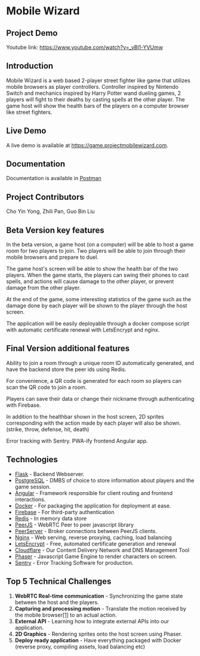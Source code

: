 # Mobile Wizard

## Project Demo
Youtube link: https://www.youtube.com/watch?v=_yBl1-YVUmw

## Introduction
Mobile Wizard is a web based 2-player street fighter like game that utilizes mobile browsers as player controllers.
Controller inspired by Nintendo Switch and mechanics inspired by Harry Potter wand dueling games, 2 players will fight to their
deaths by casting spells at the other player. The game host will show the health bars of the players on a computer browser
like street fighters.

## Live Demo
A live demo is available at https://game.projectmobilewizard.com.

## Documentation
Documentation is available in [Postman](https://documenter.getpostman.com/view/3226853/S17wNmYP#4951e759-a815-4894-aa5b-dc7cb2b10492)

## Project Contributors
Cho Yin Yong, Zhili Pan, Guo Bin Liu

## Beta Version key features
In the beta version, a game host (on a computer) will be able to host a game room for two players to join.
Two players will be able to join through their mobile browsers and prepare to duel.

The game host's screen will be able to show the health bar of the two players.
When the game starts, the players can swing their phones to cast spells,
and actions will cause damage to the other player, or prevent damage from the other player.

At the end of the game, some interesting statistics of the game such as the damage done by each player
will be shown to the player through the host screen.

The application will be easily deployable through a docker compose script with automatic certificate renewal with LetsEncrypt and nginx.

## Final Version additional features
Ability to join a room through a unique room ID automatically generated, and have the backend store the peer ids using Redis.

For convenience, a QR code is generated for each room so players can scan the QR code to join a room.

Players can save their data or change their nickname through authenticating with Firebase.

In addition to the healthbar shown in the host screen, 2D sprites corresponding with the action made by each player will also be shown. (strike, throw, defense, hit, death)

Error tracking with Sentry. PWA-ify frontend Angular app.

## Technologies
- [Flask](http://flask.pocoo.org/) - Backend Webserver.
- [PostgreSQL](https://www.postgresql.org/) - DMBS of choice to store information about players and the game session.
- [Angular](https://angular.io) - Framework responsible for client routing and frontend interactions.
- [Docker](https://docker.io) - For packaging the application for deployment at ease.
- [Firebase](https://firebase.google.com/) - For third-party authentication
- [Redis](https://redis.io/) - In memory data store
- [PeerJS](https://peerjs.com/) - WebRTC Peer to peer javascript library
- [PeerServer](https://github.com/peers/peerjs-server) - Broker connections between PeerJS clients.
- [Nginx](https://www.nginx.com/) - Web serving, reverse proxying, caching, load balancing
- [LetsEncrypt](https://letsencrypt.org/) - Free, automated certificate generation and renewal
- [Cloudflare](https://cloudflare.com) - Our Content Delivery Network and DNS Management Tool
- [Phaser](https://phaser.io/) - Javascript Game Engine to render characters on screen.
- [Sentry](https://sentry.io) - Error Tracking Software for production.

## Top 5 Technical Challenges
1. **WebRTC Real-time communication** - Synchronizing the game state between the host and the players.
2. **Capturing and processing motion** - Translate the motion received by the mobile browser[[1]](http://www.albertosarullo.com/demos/accelerometer/) to an actual action.
3. **External API** - Learning how to integrate external APIs into our application.
4. **2D Graphics** - Rendering sprites onto the host screen using Phaser.
5. **Deploy ready application** - Have everything packaged with Docker (reverse proxy, compiling assets, load balancing etc)
